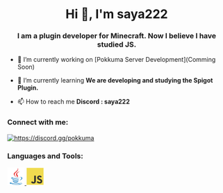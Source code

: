 <h1 align="center">Hi 👋, I'm saya222</h1>
<h3 align="center">I am a plugin developer for Minecraft. Now I believe I have studied JS.</h3>

- 🔭 I’m currently working on [Pokkuma Server Development](Comming Soon)

- 🌱 I’m currently learning **We are developing and studying the Spigot Plugin.**

- 📫 How to reach me **Discord : saya222**

<h3 align="left">Connect with me:</h3>
<p align="left">
<a href="https://discord.gg/https://discord.gg/pokkuma" target="blank"><img align="center" src="https://raw.githubusercontent.com/rahuldkjain/github-profile-readme-generator/master/src/images/icons/Social/discord.svg" alt="https://discord.gg/pokkuma" height="30" width="40" /></a>
</p>

<h3 align="left">Languages and Tools:</h3>
<p align="left"> <a href="https://www.java.com" target="_blank" rel="noreferrer"> <img src="https://raw.githubusercontent.com/devicons/devicon/master/icons/java/java-original.svg" alt="java" width="40" height="40"/> </a> <a href="https://developer.mozilla.org/en-US/docs/Web/JavaScript" target="_blank" rel="noreferrer"> <img src="https://raw.githubusercontent.com/devicons/devicon/master/icons/javascript/javascript-original.svg" alt="javascript" width="40" height="40"/> </a> </p>
